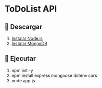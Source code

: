 # ToDoList API


## 🔧 Descargar

1. [Instalar Node.js](https://nodejs.org/)
2. [Instalar MongoDB](https://www.mongodb.com/try/download/community)

## 🔧 Ejecutar
1. npm init -y
2. npm install express mongoose dotenv cors
3. node app.js
